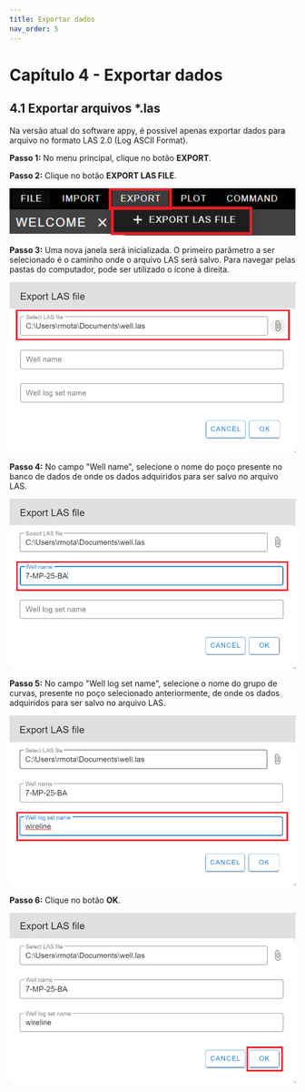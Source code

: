 ```yaml
---
title: Exportar dados
nav_order: 5
---
```


# Capítulo 4 - Exportar dados

## 4.1 Exportar arquivos \*.las

Na versão atual do software appy, é possível apenas exportar dados para
arquivo no formato LAS 2.0 (Log ASCII Format).

**Passo 1:** No menu principal, clique no botão **EXPORT**.

**Passo 2:** Clique no botão **EXPORT LAS FILE**.

![](../data/images/image11.png)

**Passo 3:** Uma nova janela será inicializada. O primeiro parâmetro a
ser selecionado é o caminho onde o arquivo LAS será salvo. Para navegar
pelas pastas do computador, pode ser utilizado o ícone à direita.

![](../data/images/image10.png)

**Passo 4:** No campo "Well name", selecione o nome do poço presente no
banco de dados de onde os dados adquiridos para ser salvo no arquivo
LAS.

![](../data/images/image7.png)

**Passo 5:** No campo "Well log set name", selecione o nome do grupo de
curvas, presente no poço selecionado anteriormente, de onde os dados
adquiridos para ser salvo no arquivo LAS.

![](../data/images/image16.png)

**Passo 6:** Clique no botão **OK**.

![](../data/images/image29.png)
